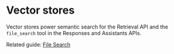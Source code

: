 # Vector stores

Vector stores power semantic search for the Retrieval API and the `file_search` tool in the Responses and Assistants APIs.

Related guide: [File Search](/docs/assistants/tools/file-search)

